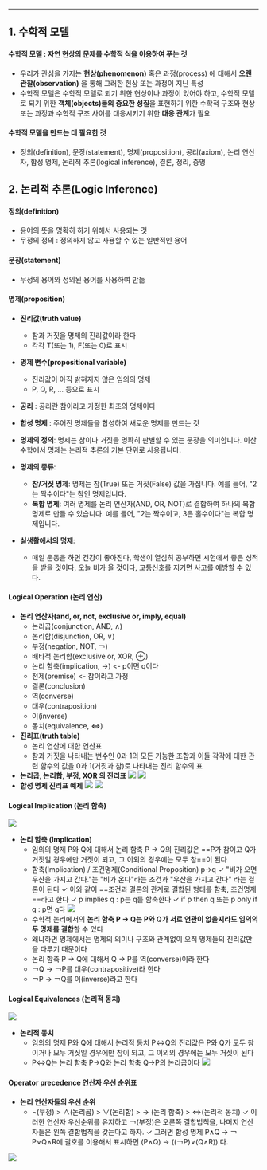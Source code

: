 
---
## 1. 수학적 모델
#### 수학적 모델 : 자연 현상의 문제를 수학적 식을 이용하여 푸는 것
- 우리가 관심을 가지는 **현상(phenomenon)** 혹은 과정(process) 에 대해서 **오랜 관찰(observation)** 을 통해 그러한 현상 또는 과정이 지닌 특성
- 수학적 모델은 수학적 모델로 되기 위한 현상이나 과정이 있어야 하고, 수학적 모델로 되기 위한 **객체(objects)들의 중요한 성질**을 표현하기 위한 수학적 구조와 현상 또는 과정과 수학적 구조 사이를 대응시키기 위한 **대응 관계**가 필요

#### 수학적 모델을 만드는 데 필요한 것
- 정의(definition), 문장(statement), 명제(proposition), 공리(axiom), 논리 연산자, 합성 명제, 논리적 추론(logical inference), 결론, 정리, 증명


## 2. 논리적 추론(Logic Inference)

#### 정의(definition)
- 용어의 뜻을 명확히 하기 위해서 사용되는 것 
- 무정의 정의 : 정의하지 않고 사용할 수 있는 일반적인 용어

#### 문장(statement)
- 무정의 용어와 정의된 용어를 사용하여 만듦

#### 명제(proposition)
- **진리값(truth value)**
	- 참과 거짓을 명제의 진리값이라 한다
	- 각각 T(또는 1), F(또는 0)로 표시
- **명제 변수(propositional variable)**
	- 진리값이 아직 밝혀지지 않은 임의의 명제 
	- P, Q, R, … 등으로 표시
- **공리** : 공리란 참이라고 가정한 최초의 명제이다
- **합성 명제** : 주어진 명제들을 합성하여 새로운 명제를 만드는 것

- **명제의 정의**: 명제는 참이나 거짓을 명확히 판별할 수 있는 문장을 의미합니다. 이산수학에서 명제는 논리적 추론의 기본 단위로 사용됩니다.
- **명제의 종류**:
    - **참/거짓 명제**: 명제는 참(True) 또는 거짓(False) 값을 가집니다. 예를 들어, "2는 짝수이다"는 참인 명제입니다.
    - **복합 명제**: 여러 명제를 논리 연산자(AND, OR, NOT)로 결합하여 하나의 복합 명제로 만들 수 있습니다. 예를 들어, "2는 짝수이고, 3은 홀수이다"는 복합 명제입니다.
- **실생활에서의 명제**:
    - 매일 운동을 하면 건강이 좋아진다, 학생이 열심히 공부하면 시험에서 좋은 성적을 받을 것이다, 오늘 비가 올 것이다, 교통신호를 지키면 사고를 예방할 수 있다.

#### Logical Operation (논리 연산)
- **논리 연산자(and, or, not, exclusive or, imply, equal)**
	- 논리곱(conjunction, AND, ∧) 
	- 논리합(disjunction, OR, ∨) 
	- 부정(negation, NOT, ￢) 
	- 배타적 논리합(exclusive or, XOR, ⊕) 
	- 논리 함축(implication, →) <- p이면 q이다
	- 전제(premise) <- 참이라고 가정
	- 결론(conclusion) 
	- 역(converse) 
	- 대우(contraposition) 
	- 이(inverse) 
	- 동치(equivalence, ⇔)
- **진리표(truth table)**
	- 논리 연산에 대한 연산표 
	- 참과 거짓을 나타내는 변수인 0과 1의 모든 가능한 조합과 이들 각각에 대한 관련 함수의 값을 0과 1(거짓과 참)로 나타내는 진리 함수의 표
- **논리곱, 논리합, 부정, XOR 의 진리표**
	![](../../../../image/Pasted%20image%2020240911124321.png)
	![](../../../../image/Pasted%20image%2020240911130415.png)
- **합성 명제 진리표 예제**
	![](../../../../image/Pasted%20image%2020240911124358.png)
	![](../../../../image/Pasted%20image%2020240911130514.png)

#### Logical Implication (논리 함축)

![](../../../../image/Pasted%20image%2020240911130211.png)

- **논리 함축 (Implication)**
	- 임의의 명제 P와 Q에 대해서 논리 함축 P → Q의 진리값은 ==P가 참이고 Q가 거짓일 경우에만 거짓이 되고, 그 이외의 경우에는 모두 참==이 된다
	- 함축(Implication) / 조건명제(Conditional Proposition) p→q 
		✓ "비가 오면 우산을 가지고 간다."는 "비가 온다"라는 조건과 "우산을 가지고 간다" 라는 결론이 된다
		✓ 이와 같이 ==조건과 결론의 관계로 결합된 형태를 함축, 조건명제==라고 한다
		✓ p implies q : p는 q를 함축한다
		✓ if p then q 또는 p only if q : p면 q다
		![](../../../../image/Pasted%20image%2020240911124731.png)
	- 수학적 논리에서의 **논리 함축 P → Q는 P와 Q가 서로 연관이 없을지라도 임의의 두 명제를 결합**할 수 있다
	- 왜냐하면 명제에서는 명제의 의미나 구조와 관계없이 오직 명제들의 진리값만을 다루기 때문이다
	- 논리 함축 P → Q에 대해서 Q → P를 역(converse)이라 한다
	- ￢Q → ￢P를 대우(contrapositive)라 한다
	- ￢P → ￢Q를 이(inverse)라고 한다

#### Logical Equivalences (논리적 동치)

![](../../../../image/Pasted%20image%2020240911130243.png)

- **논리적 동치**
	- 임의의 명제 P와 Q에 대해서 논리적 동치 P⇔Q의 진리값은 P와 Q가 모두 참이거나 모두 거짓일 경우에만 참이 되고, 그 이외의 경우에는 모두 거짓이 된다
	- P⇔Q는 논리 함축 P→Q와 논리 함축 Q→P의 논리곱이다
		![](../../../../image/Pasted%20image%2020240911130304.png)

#### Operator precedence 연산자 우선 순위표
- **논리 연산자들의 우선 순위**
	- ¬(부정) > ∧(논리곱) > ∨(논리합) > → (논리 함축) > ⇔(논리적 동치) 
		 ✓ 이러한 연산자 우선순위를 유지하고 ￢(부정)은 오른쪽 결합법칙을, 나머지 연산자들은 왼쪽 결합법칙을 갖는다고 하자. 
		 ✓ 그러면 합성 명제 P∧Q → ￢P∨Q∧R에 괄호를 이용해서 표시하면 (P∧Q) → ((￢P)∨(Q∧R)) 다.

![](../../../../image/Pasted%20image%2020240911130738.png)
